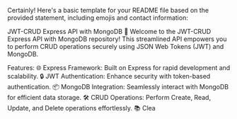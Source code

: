 
Certainly! Here's a basic template for your README file based on the provided statement, including emojis and contact information:

JWT-CRUD Express API with MongoDB 🚀
Welcome to the JWT-CRUD Express API with MongoDB repository! This streamlined API empowers you to perform CRUD operations securely using JSON Web Tokens (JWT) and MongoDB.

Features:
🌐 Express Framework: Built on Express for rapid development and scalability.
🔒 JWT Authentication: Enhance security with token-based authentication.
📦 MongoDB Integration: Seamlessly interact with MongoDB for efficient data storage.
🛠 CRUD Operations: Perform Create, Read, Update, and Delete operations effortlessly.
📚 Clea
